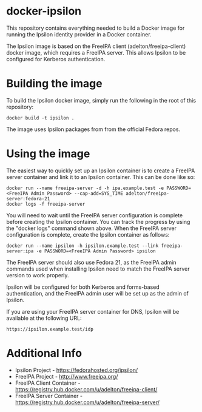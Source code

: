 # docker-ipsilon
This repository contains everything needed to build a Docker image for
running the Ipsilon identity provider in a Docker container.

The Ipsilon image is based on the FreeIPA client (adelton/freeipa-client)
docker image, which requires a FreeIPA server.  This allows Ipsilon to be
configured for Kerberos authentication.

# Building the image
To build the Ipsilon docker image, simply run the following in the root
of this repository:

    docker build -t ipsilon .

The image uses Ipsilon packages from from the official Fedora repos.

# Using the image
The easiest way to quickly set up an Ipsilon container is to create a FreeIPA
server container and link it to an Ipsilon container.  This can be done like
so:

    docker run --name freeipa-server -d -h ipa.example.test -e PASSWORD=<FreeIPA Admin Password> --cap-add=SYS_TIME adelton/freeipa-server:fedora-21
    docker logs -f freeipa-server

You will need to wait until the FreeIPA server configuration is complete
before creating the Ipsilon container.  You can track the progress by using
the "docker logs" command shown above.  When the FreeIPA server configuration
is complete, create the Ipsilon container as follows:

    docker run --name ipsilon -h ipsilon.example.test --link freeipa-server:ipa -e PASSWORD=<FreeIPA Admin Password> ipsilon

The FreeIPA server should also use Fedora 21, as the FreeIPA admin commands
used when installing Ipsilon need to match the FreeIPA server version to work
properly.

Ipsilon will be configured for both Kerberos and forms-based authentication,
and the FreeIPA admin user will be set up as the admin of Ipsilon.

If you are using your FreeIPA server container for DNS, Ipsilon will be
available at the following URL:

    https://ipsilon.example.test/idp

# Additional Info
* Ipsilon Project - https://fedorahosted.org/ipsilon/
* FreeIPA Project - http://www.freeipa.org/
* FreeIPA Client Container - https://registry.hub.docker.com/u/adelton/freeipa-client/
* FreeIPA Server Container - https://registry.hub.docker.com/u/adelton/freeipa-server/
